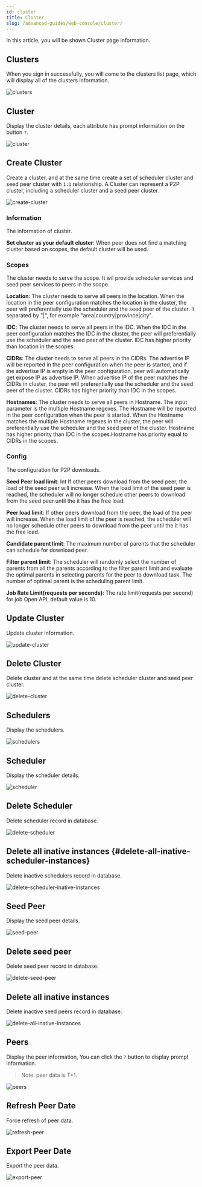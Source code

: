 ```yaml
---
id: cluster
title: Cluster
slug: /advanced-guides/web-console/cluster/
---
```


In this article, you will be shown Cluster page information.

## Clusters

When you sign in successfully, you will come to the clusters list page, which will display all of the clusters information.

![clusters](../../resource/advanced-guides/web-console/cluster/clusters.png)

## Cluster

Display the cluster details, each attribute has prompt information on the button `?`.

![cluster](../../resource/advanced-guides/web-console/cluster/cluster.png)

## Create Cluster

Create a cluster, and at the same time create a set of scheduler cluster and seed peer cluster with `1:1` relationship.
A Cluster can represent a P2P cluster, including a scheduler cluster and a seed peer cluster.

![create-cluster](../../resource/advanced-guides/web-console/cluster/create-cluster.png)

### Information

The information of cluster.

**Set cluster as your default cluster**: When peer does not find a matching cluster based on scopes,
the default cluster will be used.

### Scopes

The cluster needs to serve the scope. It wil provide scheduler services and seed peer services to peers in the scope.

**Location**: The cluster needs to serve all peers in the location. When the location in the peer configuration matches
the location in the cluster, the peer will preferentially use the scheduler and the seed peer of the cluster.
It separated by "|", for example "area|country|province|city".

**IDC**: The cluster needs to serve all peers in the IDC. When the IDC in the peer configuration matches the IDC in the cluster,
the peer will preferentially use the scheduler and the seed peer of the cluster.
IDC has higher priority than location in the scopes.

**CIDRs**: The cluster needs to serve all peers in the CIDRs. The advertise IP will be reported in the peer
configuration when the peer is started, and if the advertise IP is empty in the peer configuration,
peer will automatically get expose IP as advertise IP. When advertise IP of the peer matches the CIDRs in cluster,
the peer will preferentially use the scheduler and the seed peer of the cluster.
CIDRs has higher priority than IDC in the scopes.

**Hostnames**: The cluster needs to serve all peers in Hostname. The input parameter is the multiple Hostname regexes.
The Hostname will be reported in the peer configuration when the peer is started.
When the Hostname matches the multiple Hostname regexes in the cluster,
the peer will preferentially use the scheduler and the seed peer of the cluster.
Hostname has higher priority than IDC in the scopes.Hostname has priority equal to CIDRs in the scopes.

### Config

The configuration for P2P downloads.

**Seed Peer load limit**: Int If other peers download from the seed peer, the load of the seed peer will increase.
When the load limit of the seed peer is reached, the scheduler will no longer schedule other peers to
download from the seed peer until the it has the free load.

**Peer load limit**: If other peers download from the peer, the load of the peer will increase.
When the load limit of the peer is reached, the scheduler will no longer schedule other peers to
download from the peer until the it has the free load.

**Candidate parent limit**: The maximum number of parents that the scheduler can schedule for download peer.

**Filter parent limit**: The scheduler will randomly select the number of parents from all the parents according to
the filter parent limit and evaluate the optimal parents in selecting parents for the peer to download task.
The number of optimal parent is the scheduling parent limit.

**Job Rate Limit(requests per seconds)**: The rate limit(requests per second) for job Open API, default value is 10.

## Update Cluster

Update cluster information.

![update-cluster](../../resource/advanced-guides/web-console/cluster/update-cluster.png)

## Delete Cluster

Delete cluster and at the same time delete scheduler cluster and seed peer cluster.

![delete-cluster](../../resource/advanced-guides/web-console/cluster/delete-cluster.png)

## Schedulers

Display the schedulers.

![schedulers](../../resource/advanced-guides/web-console/cluster/schedulers.png)

## Scheduler

Display the scheduler details.

![scheduler](../../resource/advanced-guides/web-console/cluster/scheduler.png)

## Delete Scheduler

Delete scheduler record in database.

![delete-scheduler](../../resource/advanced-guides/web-console/cluster/delete-scheduler.png)

## Delete all inative instances {#delete-all-inative-scheduler-instances}

Delete inactive schedulers record in database.

![delete-scheduler-inative-instances](../../resource/advanced-guides/web-console/cluster/delete-inactive-scheduler.png)

## Seed Peer

Display the seed peer details.

![seed-peer](../../resource/advanced-guides/web-console/cluster/seed-peer.png)

## Delete seed peer

Delete seed peer record in database.

![delete-seed-peer](../../resource/advanced-guides/web-console/cluster/delete-seed-peer.png)

## Delete all inative instances

Delete inactive seed peers record in database.

![delete-all-inative-instances](../../resource/advanced-guides/web-console/cluster/delete-inactive-seed-peer.png)

## Peers

Display the peer information, You can click the `?` button to display prompt information.

> Note: peer data is T+1.

![peers](../../resource/advanced-guides/web-console/cluster/peers.png)

## Refresh Peer Date

Force refresh of peer data.

![refresh-peer](../../resource/advanced-guides/web-console/cluster/refresh-peer.png)

## Export Peer Date

Export the peer data.

![export-peer](../../resource/advanced-guides/web-console/cluster/export-peer.png)
